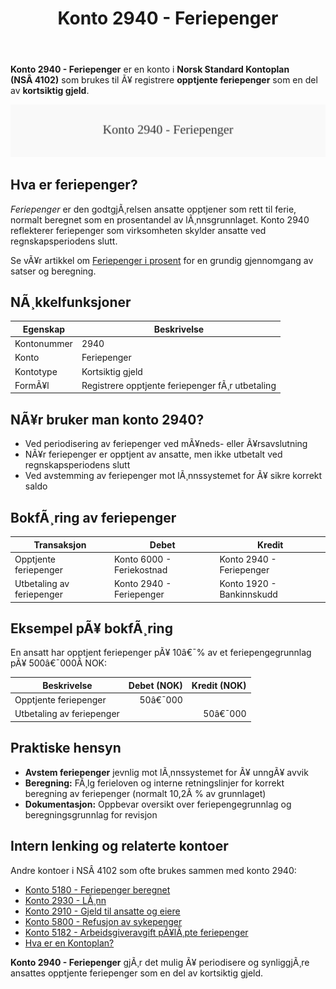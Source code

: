 ﻿---
title: "Konto 2940 - Feriepenger"
meta_title: "2940-feriepenger"
meta_description: '**Konto 2940 - Feriepenger** er en konto i **Norsk Standard Kontoplan (NSÂ 4102)** som brukes til Ã¥ registrere **opptjente feriepenger** som en del av **kortsi...'
slug: 2940-feriepenger
type: blog
layout: pages/single
---

**Konto 2940 - Feriepenger** er en konto i **Norsk Standard Kontoplan (NSÂ 4102)** som brukes til Ã¥ registrere **opptjente feriepenger** som en del av **kortsiktig gjeld**.

![Illustrasjon av konto 2940 Feriepenger](2940-feriepenger-image.svg)

## Hva er feriepenger?

*Feriepenger* er den godtgjÃ¸relsen ansatte opptjener som rett til ferie, normalt beregnet som en prosentandel av lÃ¸nnsgrunnlaget. Konto 2940 reflekterer feriepenger som virksomheten skylder ansatte ved regnskapsperiodens slutt.

Se vÃ¥r artikkel om [Feriepenger i prosent](/blogs/regnskap/feriepenger-i-prosent "Feriepenger i prosent - Satser, Beregning og Eksempler") for en grundig gjennomgang av satser og beregning.

## NÃ¸kkelfunksjoner

| Egenskap      | Beskrivelse                                        |
|---------------|----------------------------------------------------|
| Kontonummer   | 2940                                               |
| Konto         | Feriepenger                                        |
| Kontotype     | Kortsiktig gjeld                                   |
| FormÃ¥l        | Registrere opptjente feriepenger fÃ¸r utbetaling    |

## NÃ¥r bruker man konto 2940?

* Ved periodisering av feriepenger ved mÃ¥neds- eller Ã¥rsavslutning
* NÃ¥r feriepenger er opptjent av ansatte, men ikke utbetalt ved regnskapsperiodens slutt
* Ved avstemming av feriepenger mot lÃ¸nnssystemet for Ã¥ sikre korrekt saldo

## BokfÃ¸ring av feriepenger

| Transaksjon              | Debet                      | Kredit                  |
|--------------------------|----------------------------|-------------------------|
| Opptjente feriepenger    | Konto 6000 - Feriekostnad  | Konto 2940 - Feriepenger|
| Utbetaling av feriepenger| Konto 2940 - Feriepenger   | Konto 1920 - Bankinnskudd|

## Eksempel pÃ¥ bokfÃ¸ring

En ansatt har opptjent feriepenger pÃ¥ 10â€¯% av et feriepengegrunnlag pÃ¥ 500â€¯000Â NOK:

| Beskrivelse              | Debet (NOK) | Kredit (NOK) |
|--------------------------|------------:|-------------:|
| Opptjente feriepenger    |      50â€¯000 |              |
| Utbetaling av feriepenger|             |      50â€¯000 |

## Praktiske hensyn

* **Avstem feriepenger** jevnlig mot lÃ¸nnssystemet for Ã¥ unngÃ¥ avvik
* **Beregning:** FÃ¸lg ferieloven og interne retningslinjer for korrekt beregning av feriepenger (normalt 10,2Â % av grunnlaget)
* **Dokumentasjon:** Oppbevar oversikt over feriepengegrunnlag og beregningsgrunnlag for revisjon

## Intern lenking og relaterte kontoer

Andre kontoer i NSÂ 4102 som ofte brukes sammen med konto 2940:

* [Konto 5180 - Feriepenger beregnet](/blogs/kontoplan/5180-feriepenger-beregnet "Konto 5180 - Feriepenger beregnet")
* [Konto 2930 - LÃ¸nn](/blogs/kontoplan/2930-lonn "Konto 2930 - LÃ¸nn")
* [Konto 2910 - Gjeld til ansatte og eiere](/blogs/kontoplan/2910-gjeld-til-ansatte-og-eiere "Konto 2910 - Gjeld til ansatte og eiere")
* [Konto 5800 - Refusjon av sykepenger](/blogs/kontoplan/5800-refusjon-av-sykepenger "Konto 5800 - Refusjon av sykepenger")
* [Konto 5182 - Arbeidsgiveravgift pÃ¥lÃ¸pte feriepenger](/blogs/kontoplan/5182-arbeidsgiveravgift-palopte-feriepenger "Konto 5182 - Arbeidsgiveravgift pÃ¥lÃ¸pte feriepenger")
* [Hva er en Kontoplan?](/blogs/regnskap/hva-er-kontoplan "Hva er en Kontoplan? Komplett Guide til Kontoplaner i Norsk Regnskap")

**Konto 2940 - Feriepenger** gjÃ¸r det mulig Ã¥ periodisere og synliggjÃ¸re ansattes opptjente feriepenger som en del av kortsiktig gjeld.


